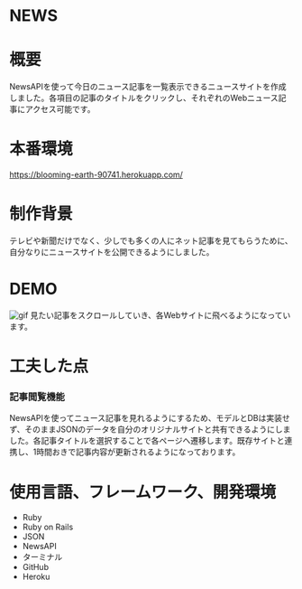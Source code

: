 # NEWS
 
# 概要
NewsAPIを使って今日のニュース記事を一覧表示できるニュースサイトを作成しました。各項目の記事のタイトルをクリックし、それぞれのWebニュース記事にアクセス可能です。

# 本番環境
https://blooming-earth-90741.herokuapp.com/

# 制作背景
テレビや新聞だけでなく、少しでも多くの人にネット記事を見てもらうために、自分なりにニュースサイトを公開できるようにしました。

# DEMO
![gif](https://gyazo.com/254662c5c3117432b04b9f92a055a8c3)
見たい記事をスクロールしていき、各Webサイトに飛べるようになっています。

# 工夫した点
### 記事閲覧機能
NewsAPIを使ってニュース記事を見れるようにするため、モデルとDBは実装せず、そのままJSONのデータを自分のオリジナルサイトと共有できるようにしました。各記事タイトルを選択することで各ページへ遷移します。既存サイトと連携し、1時間おきで記事内容が更新されるようになっております。

# 使用言語、フレームワーク、開発環境
- Ruby
- Ruby on Rails
- JSON
- NewsAPI
- ターミナル
- GitHub
- Heroku
